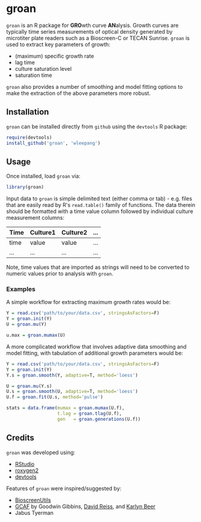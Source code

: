groan
=====

`groan` is an R package for **GRO**wth curve **AN**alysis.  Growth curves are
typically time series measurements of optical density generated by microtiter
plate readers such as a Bioscreen-C or TECAN Sunrise.  `groan` is used to
extract key parameters of growth:

 * (maximum) specific growth rate
 * lag time
 * culture saturation level
 * saturation time

`groan` also provides a number of smoothing and model fitting options to make
the extraction of the above parameters more robust.

Installation
------------
`groan` can be installed directly from `github` using the `devtools` R package:

```R
require(devtools)
install_github('groan', 'wleepang')
```

Usage
-----

Once installed, load `groan` via:

```R
library(groan)
```

Input data to `groan` is simple delimited text (either comma or tab) - e.g.
files that are easily read by R's `read.table()` family of functions.  The data
therein should be formatted with a time value column followed by individual
culture measurement columns:

Time   | Culture1  | Culture2  | ...
------ | --------- | --------- | ---
  time |     value |     value | ...
   ... |       ... |       ... | ...

Note, time values that are imported as strings will need to be converted to
numeric values prior to analysis with `groan`.

### Examples

A simple workflow for extracting maximum growth rates would be:

```R
Y = read.csv('path/to/your/data.csv', stringsAsFactors=F)
Y = groan.init(Y)
U = groan.mu(Y)

u.max = groan.mumax(U)
```

A more complicated workflow that involves adaptive data smoothing and model
fitting, with tabulation of additional growth parameters would be:

```R
Y = read.csv('path/to/your/data.csv', stringsAsFactors=F)
Y = groan.init(Y)
Y.s = groan.smooth(Y, adaptive=T, method='loess')

U = groan.mu(Y.s)
U.s = groan.smooth(U, adaptive=T, method='loess')
U.f = groan.fit(U.s, method='pulse')

stats = data.frame(mumax = groan.mumax(U.f),
                   t.lag = groan.tlag(U.f),
                   gen   = groan.generations(U.f))
```

Credits
-------
`groan` was developed using:

 * [RStudio](http://www.rstudio.com/ide)
 * [roxygen2](http://cran.r-project.org/web/packages/roxygen2/index.html)
 * [devtools](http://cran.r-project.org/web/packages/devtools/index.html)

Features of `groan` were inspired/suggested by:
 * [BioscreenUtils](https://github.com/wleepang/BioscreenUtils)
 * [GCAF](https://github.com/KarlynB23/GCAF_git) by Goodwin Gibbins, [David Reiss](http://github.com/dreiss-isb), and [Karlyn Beer](http://github.com/KarlynB23)
 * Jabus Tyerman